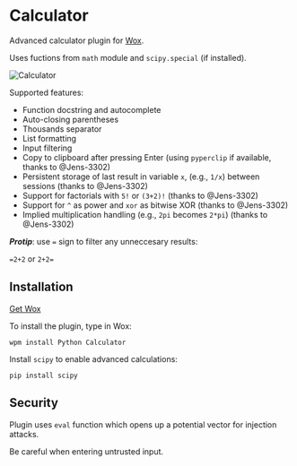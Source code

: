 # Calculator
Advanced calculator plugin for [Wox](http://www.getwox.com/).

Uses fuctions from ```math``` module and ```scipy.special``` (if installed).

![Calculator](http://i.imgur.com/nUztl4X.png)

Supported features:
- Function docstring and autocomplete
- Auto-closing parentheses
- Thousands separator
- List formatting
- Input filtering
- Copy to clipboard after pressing Enter (using `pyperclip` if available, thanks to @Jens-3302)
- Persistent storage of last result in variable `x`, (e.g., `1/x`) between sessions (thanks to @Jens-3302)
- Support for factorials with `5!` or `(3+2)!` (thanks to @Jens-3302)
- Support for `^` as power and `xor` as bitwise XOR (thanks to @Jens-3302)
- Implied multiplication handling (e.g., `2pi` becomes `2*pi`) (thanks to @Jens-3302)

***Protip***: use ```=``` sign to filter any unneccesary results:

```=2+2``` or ```2+2=```

## Installation
[Get Wox](http://www.getwox.com/)

To install the plugin, type in Wox:
```
wpm install Python Calculator
```

Install ```scipy``` to enable advanced calculations:
```
pip install scipy
```

## Security
Plugin uses ```eval``` function which opens up a potential vector for injection attacks.

Be careful when entering untrusted input.
